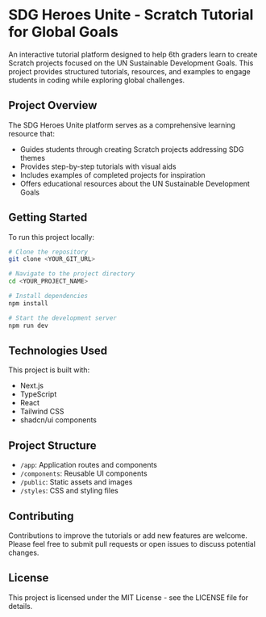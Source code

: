 # SDG Heroes Unite - Scratch Tutorial for Global Goals

An interactive tutorial platform designed to help 6th graders learn to create Scratch projects focused on the UN Sustainable Development Goals. This project provides structured tutorials, resources, and examples to engage students in coding while exploring global challenges.

## Project Overview

The SDG Heroes Unite platform serves as a comprehensive learning resource that:

- Guides students through creating Scratch projects addressing SDG themes
- Provides step-by-step tutorials with visual aids
- Includes examples of completed projects for inspiration
- Offers educational resources about the UN Sustainable Development Goals

## Getting Started

To run this project locally:

```sh
# Clone the repository
git clone <YOUR_GIT_URL>

# Navigate to the project directory
cd <YOUR_PROJECT_NAME>

# Install dependencies
npm install

# Start the development server
npm run dev
```

## Technologies Used

This project is built with:

- Next.js
- TypeScript
- React
- Tailwind CSS
- shadcn/ui components

## Project Structure

- `/app`: Application routes and components
- `/components`: Reusable UI components
- `/public`: Static assets and images
- `/styles`: CSS and styling files

## Contributing

Contributions to improve the tutorials or add new features are welcome. Please feel free to submit pull requests or open issues to discuss potential changes.

## License

This project is licensed under the MIT License - see the LICENSE file for details.
